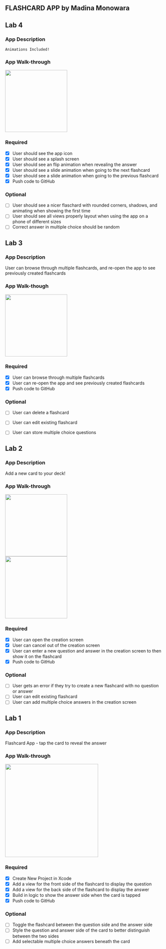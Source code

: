 ## FLASHCARD APP by Madina Monowara
## Lab 4

### App Description
    Animations Included!

### App Walk-through
<img src="https://user-images.githubusercontent.com/81177928/197838684-98ec10a6-d5b2-48aa-b8ce-401a9b3fbc85.gif" width=200><br>


### Required
- [x] User should see the app icon 
- [x] User should see a splash screen
- [x] User should see an flip animation when revealing the answer
- [x] User should see a slide animation when going to the next flashcard
- [x] User should see a slide animation when going to the previous flashcard
- [x] Push code to GitHub
### Optional
- [ ] User should see a nicer flaschard with rounded corners, shadows, and animating when showing the first time
- [ ] User should see all views properly layout when using the app on a phone of different sizes
- [ ] Correct answer in multiple choice should be random

## Lab 3

### App Description
User can browse through multiple flashcards, and re-open the app to see previously created flashcards

### App Walk-though

<img src="https://user-images.githubusercontent.com/81177928/195171960-b228a03b-f26c-419b-92b3-525ad6b19b46.gif" width=200><br>


### Required
- [x] User can browse through multiple flashcards
- [x] User can re-open the app and see previously created flashcards
- [x] Push code to GitHub

### Optional
- [ ] User can delete a flashcard
- [ ] User can edit existing flashcard
- [ ] User can store multiple choice questions


## Lab 2

### App Description
Add a new card to your deck!

### App Walk-through

<img src="https://user-images.githubusercontent.com/81177928/193929938-1282426c-6b81-44c9-aafe-c9af287b68ac.gif" width=200><br>
<img src="https://user-images.githubusercontent.com/81177928/194729025-e89674ee-84da-465b-b840-c1df31dd9ed8.gif" width=200><br>

### Required
- [x] User can open the creation screen
- [x] User can cancel out of the creation screen
- [x] User can enter a new question and answer in the creation screen to then show it on the flashcard
- [x] Push code to GitHub
### Optional
- [ ] User gets an error if they try to create a new flashcard with no question or answer
- [ ] User can edit existing flashcard
- [ ] User can add multiple choice answers in the creation screen

## Lab 1

### App Description
Flashcard App - tap the card to reveal the answer

### App Walk-through

<img src="https://user-images.githubusercontent.com/81177928/191282105-0ffdddea-8911-4883-b9cd-00db330581c1.gif" width=300><br>

### Required
- [x] Create New Project in Xcode
- [x] Add a view for the front side of the flashcard to display the question
- [x] Add a view for the back side of the flashcard to display the answer
- [x] Build in logic to show the answer side when the card is tapped
- [x] Push code to GitHub
### Optional
- [ ] Toggle the flashcard between the question side and the answer side
- [ ] Style the question and answer side of the card to better distinguish between the two sides
- [ ] Add selectable multiple choice answers beneath the card
